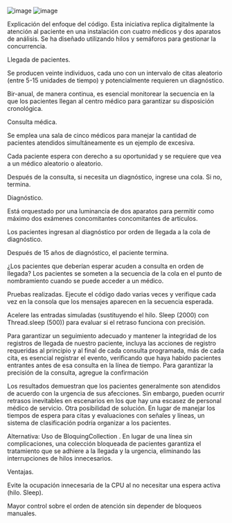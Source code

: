 ![image](https://github.com/user-attachments/assets/6b566493-2bef-4da1-b540-61c85993be46)
![image](https://github.com/user-attachments/assets/52e0cc81-178c-4c02-a681-c6e9a0495cc4)


Explicación del enfoque del código.
Esta iniciativa replica digitalmente la atención al paciente en una instalación con cuatro médicos y dos aparatos de análisis. Se ha diseñado utilizando hilos y semáforos para gestionar la concurrencia.

Llegada de pacientes.

Se producen veinte individuos, cada uno con un intervalo de citas aleatorio (entre 5-15 unidades de tiempo) y potencialmente requieren un diagnóstico.

Bir-anual, de manera continua, es esencial monitorear la secuencia en la que los pacientes llegan al centro médico para garantizar su disposición cronológica.

Consulta médica.

Se emplea una sala de cinco médicos para manejar la cantidad de pacientes atendidos simultáneamente es un ejemplo de excesiva.

Cada paciente espera con derecho a su oportunidad y se requiere que vea a un médico aleatorio o aleatorio.

Después de la consulta, si necesita un diagnóstico, ingrese una cola. Si no, termina.

Diagnóstico.

Está orquestado por una luminancia de dos aparatos para permitir como máximo dos exámenes concomitantes concomitantes de artículos.

Los pacientes ingresan al diagnóstico por orden de llegada a la cola de diagnóstico.

Después de 15 años de diagnóstico, el paciente termina.

¿Los pacientes que deberían esperar acuden a consulta en orden de llegada?
Los pacientes se someten a la secuencia de la cola en el punto de nombramiento cuando se puede acceder a un médico.

Pruebas realizadas.
Ejecute el código dado varias veces y verifique cada vez en la consola que los mensajes aparecen en la secuencia esperada.

Acelere las entradas simuladas (sustituyendo el hilo. Sleep (2000) con Thread.sleep (500)) para evaluar si el retraso funciona con precisión.

Para garantizar un seguimiento adecuado y mantener la integridad de los registros de llegada de nuestro paciente, incluya las acciones de registro requeridas al principio y al final de cada consulta programada, más de cada cita, es esencial registrar el evento, verificando que haya habido pacientes entrantes antes de esa consulta en la línea de tiempo. Para garantizar la precisión de la consulta, agregue la confirmación

Los resultados demuestran que los pacientes generalmente son atendidos de acuerdo con la urgencia de sus afecciones. Sin embargo, pueden ocurrir retrasos inevitables en escenarios en los que hay una escasez de personal médico de servicio.
Otra posibilidad de solución.
En lugar de manejar los tiempos de espera para citas y evaluaciones con señales y líneas, un sistema de clasificación podría organizar a los pacientes.

Alternativa: Uso de BloquingCollection .
En lugar de una línea sin complicaciones, una colección bloqueada de pacientes  garantiza el tratamiento que se adhiere a la llegada y la urgencia, eliminando las interrupciones de hilos innecesarios.

Ventajas.

Evite la ocupación innecesaria de la CPU al no necesitar una espera activa (hilo. Sleep).

Mayor control sobre el orden de atención sin depender de bloqueos manuales.
